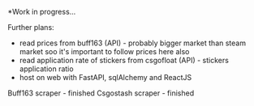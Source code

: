 *Work in progress...

Further plans:
-  read prices from buff163 (API) -  probably bigger market than steam market soo it's important to follow prices here also
-  read application rate of stickers from csgofloat (API) -  stickers application ratio
-  host on web with FastAPI, sqlAlchemy and ReactJS
 
Buff163 scraper - finished
Csgostash scraper - finished
